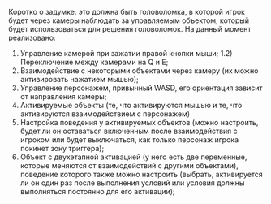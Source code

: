 Коротко о задумке: это должна быть головоломка, в которой игрок будет через камеры наблюдать за управляемым объектом, который будет использоваться для решения головоломок.
На данный момент реализовано:
1) Управление камерой при зажатии правой кнопки мыши;
1.2) Переключение между камерами на Q и Е;
2) Взаимодействие с некоторыми объектами через камеру (их можно активировать нажатием мышью);
3) Управление персонажем, привычный WASD, его ориентация зависит от направления камеры;
4) Активируемые объекты (те, что активируются мышью и те, что активируются взаимодействием с персонажем)
5) Настройка поведения у активируемых объектов (можно настроить, будет ли он оставаться включенным после взаимодействия с игроком или будет выключаться, как только персонаж игрока покинет зону триггера);
6) Объект с двухэтапной активацией (у него есть две переменные, которые меняются от взаимодействий с другими объектами), поведение которого также можно настроить (выбрать, активируется ли он один раз после выполнения условий или условия должны выполняться постоянно для его активации);

